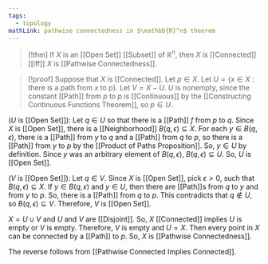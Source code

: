 ```yaml
---
tags:
  - topology
mathLink: pathwise connectedness in $\mathbb{R}^n$ theorem
---
```


>[!thm]
>If $X$ is an [[Open Set]] [[Subset]] of $\mathbb{R}^{n}$, then $X$ is [[Connected]] [[iff]] $X$ is [[Pathwise Connectedness]].

>[!proof]
Suppose that $X$ is [[Connected]]. Let $p\in X$. Let $U=\{x\in X:\text{there is a path from }x \text{ to p}\}$. Let $V=X-U$. $U$ is nonempty, since the constant [[Path]] from $p$ to $p$ is [[Continuous]] by the [[Constructing Continuous Functions Theorem]], so $p\in U$. 
>
($U$ is [[Open Set]]):
Let $q\in U$ so that there is a [[Path]] $f$ from $p$ to $q$. Since $X$ is [[Open Set]], there is a [[Neighborhood]] $B(q,\epsilon)\subseteq X$. For each $y\in B(q,\epsilon)$, there is a [[Path]] from $y$ to $q$ and a [[Path]] from $q$ to $p$, so there is a [[Path]] from $y$ to $p$ by the [[Product of Paths Proposition]]. So, $y\in U$ by definition. Since $y$ was an arbitrary element of $B(q,\epsilon)$, $B(q,\epsilon)\subseteq U$. So, $U$ is [[Open Set]]. 
>
($V$ is [[Open Set]]):
Let $q\in V$. Since $X$ is [[Open Set]], pick $\epsilon>0$, such that $B(q,\epsilon)\subseteq X$. If $y\in B(q,\epsilon)$ and $y\in U$, then there are [[Path]]s from $q$ to $y$ and from $y$ to $p$. So, there is a [[Path]] from $q$ to $p$. This contradicts that $q\notin U$, so $B(q,\epsilon)\subseteq V$. Therefore, $V$ is [[Open Set]].
>
$X=U\cup V$ and $U$ and $V$ are [[Disjoint]]. So, $X$ [[Connected]] implies $U$ is empty or $V$ is empty. Therefore, $V$ is empty and $U=X$. Then every point in $X$ can be connected by a [[Path]] to $p$. So, $X$ is [[Pathwise Connectedness]]. 
>
The reverse follows from [[Pathwise Connected Implies Connected]].
